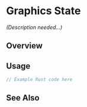 # Graphics State

*(Description needed...)*

## Overview

## Usage

```rust
// Example Rust code here
```

## See Also

